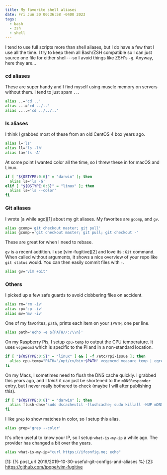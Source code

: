 ```yaml
---
title: My favorite shell aliases
date: Fri Jun 30 00:36:58 -0400 2023
tags:
  - bash
  - zsh
  - shell
---
```


I tend to use full scripts more than shell aliases, but I do have a few that I
use all the time. I try to keep them all Bash/ZSH compatible so I can just
source one file for either shell---so I avoid things like ZSH's `-g`. Anyway,
here they are...

### cd aliases

These are super handy and I find myself using muscle memory on servers without
them. I tend to just spam `..`.

```bash
alias ..='cd ..'
alias ...='cd ../..'
alias ....='cd ../../..'
```

### ls aliases

I think I grabbed most of these from an old CentOS 4 box years ago.

```bash
alias l='ls'
alias ll='ls -lh'
alias la='ls -A'
```

At some point I wanted color all the time, so I threw these in for macOS and
Linux.

```bash
if [ "${OSTYPE:0:6}" = "darwin" ]; then
  alias ls='ls -G'
elif [ "${OSTYPE:0:5}" = "linux" ]; then
  alias ls='ls --color'
fi
```

### Git aliases

I wrote [a while ago][1] about my git aliases. My favorites are `gcomp`, and
`gv`.

```bash
alias gcomp='git checkout master; git pull'
alias gcomp-='git checkout master; git pull; git checkout -'
```

These are great for when I need to rebase.

`gv` is a recent addition. I use [vim-fugitive][2] and love its `:Git`
command. When called without arguments, it shows a nice overview of your repo
like `git status` would. You can then easily commit files with `-`.

```bash
alias gv='vim +Git'
```

### Others

I picked up a few safe guards to avoid clobbering files on accident.

```bash
alias rm='rm -iv'
alias cp='cp -iv'
alias mv='mv -iv'
```

One of my favorites, `path`, prints each item on your `$PATH`, one per line.

```bash
alias path='echo -e ${PATH//:/\\n}'
```

On my Raspberry Pis, I setup `cpu-temp` to output the CPU temperature. It uses
`vcgencmd` which is specific to the Pi and in a non-standard location.

```bash
if [ "${OSTYPE:0:5}" = "linux" ] && [ -f /etc/rpi-issue ]; then
  alias cpu-temp="PATH='/opt/cv/bin:$PATH' vcgencmd measure_temp | egrep -o '[0-9\\.]+'"
fi
```

On my Macs, I sometimes need to flush the DNS cache quickly. I grabbed this
years ago, and I _think_ it can just be shortened to the `mDNSResponder`
entry, but I never really bothered to check (maybe I will after publishing
this).

```bash
if [ "${OSTYPE:0:6}" = "darwin" ]; then
  alias flush-dns='sudo dscacheutil -flushcache; sudo killall -HUP mDNSResponder'
fi
```

I like `grep` to show matches in color, so I setup this alias.

```bash
alias grep='grep --color'
```

It's often useful to know your IP, so I setup `what-is-my-ip` a while ago. The
provider has changed a bit over the years.

```bash
alias what-is-my-ip="curl https://ifconfig.me; echo"
```

[1]: {% post_url 2019/2019-10-30-useful-git-configs-and-aliases %}
[2]: https://github.com/tpope/vim-fugitive
